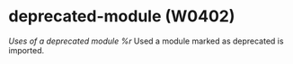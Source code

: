 # deprecated-module (W0402)

*Uses of a deprecated module %r* Used a module marked as deprecated is
imported.
